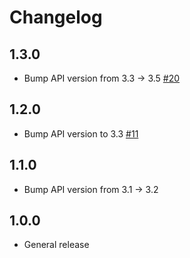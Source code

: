 # Changelog

## 1.3.0
  * Bump API version from 3.3 -> 3.5 [#20](https://github.com/singer-io/tap-doubleclick-campaign-manager/pull/20)

## 1.2.0
  * Bump API version to 3.3 [#11](https://github.com/singer-io/tap-doubleclick-campaign-manager/pull/11)

## 1.1.0
  * Bump API version from 3.1 -> 3.2

## 1.0.0
  * General release
